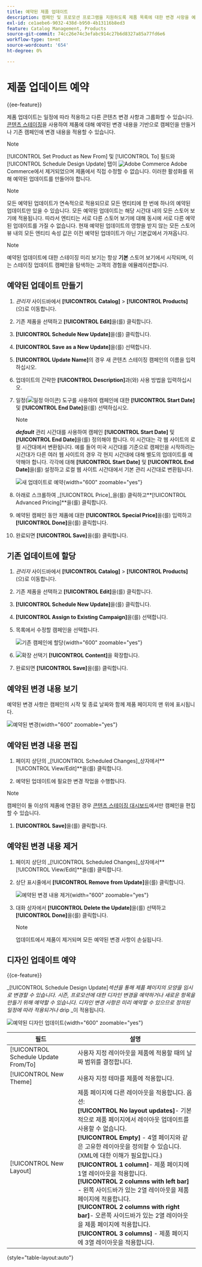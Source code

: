 ```yaml
---
title: 예약된 제품 업데이트
description: 캠페인 및 프로모션 프로그램을 지원하도록 제품 목록에 대한 변경 사항을 예약하는 방법을 알아봅니다.
exl-id: ce1aebe6-9032-438d-b950-4b13116b8ed3
feature: Catalog Management, Products
source-git-commit: 74cc26e74c3efabc914c27b6d8327a85a77fd6e6
workflow-type: tm+mt
source-wordcount: '654'
ht-degree: 0%

---
```


# 제품 업데이트 예약

{{ee-feature}}

제품 업데이트는 일정에 따라 적용하고 다른 콘텐츠 변경 사항과 그룹화할 수 있습니다. [콘텐츠 스테이징](../content-design/content-staging.md)을 사용하여 제품에 대해 예약된 변경 내용을 기반으로 캠페인을 만들거나 기존 캠페인에 변경 내용을 적용할 수 있습니다.

>[!NOTE]
>
>[!UICONTROL Set Product as New From] 및 [!UICONTROL To] 필드와 [!UICONTROL Schedule Design Update] 탭이 ![Adobe Commerce](../assets/adobe-logo.svg) Adobe Commerce에서 제거되었으며 제품에서 직접 수정할 수 없습니다. 이러한 활성화를 위해 예약된 업데이트를 만들어야 합니다.

>[!NOTE]
>
>모든 예약된 업데이트가 연속적으로 적용되므로 모든 엔티티에 한 번에 하나의 예약된 업데이트만 있을 수 있습니다. 모든 예약된 업데이트는 해당 시간대 내의 모든 스토어 보기에 적용됩니다. 따라서 엔티티는 서로 다른 스토어 보기에 대해 동시에 서로 다른 예약된 업데이트를 가질 수 없습니다. 현재 예약된 업데이트의 영향을 받지 않는 모든 스토어 뷰 내의 모든 엔티티 속성 값은 이전 예약된 업데이트가 아닌 기본값에서 가져옵니다.

>[!NOTE]
>
>예약된 업데이트에 대한 스테이징 미리 보기는 항상 **기본** 스토어 보기에서 시작되며, 이는 스테이징 업데이트 캠페인을 탐색하는 고객의 경험을 에뮬레이션합니다.

## 예약된 업데이트 만들기

1. _관리자_ 사이드바에서 **[!UICONTROL Catalog]** > **[!UICONTROL Products]**(으)로 이동합니다.

1. 기존 제품을 선택하고 **[!UICONTROL Edit]**&#x200B;을(를) 클릭합니다.

1. **[!UICONTROL Schedule New Update]**&#x200B;을(를) 클릭합니다.

1. **[!UICONTROL Save as a New Update]**&#x200B;을(를) 선택합니다.

1. **[!UICONTROL Update Name]**&#x200B;의 경우 새 콘텐츠 스테이징 캠페인의 이름을 입력하십시오.

1. 업데이트의 간략한 **[!UICONTROL Description]**&#x200B;과(와) 사용 방법을 입력하십시오.

1. 일정(![일정 아이콘](../assets/icon-calendar.png)) 도구를 사용하여 캠페인에 대한 **[!UICONTROL Start Date]** 및 **[!UICONTROL End Date]**&#x200B;을(를) 선택하십시오.

   >[!NOTE]
   >
   >**_default_** 관리 시간대를 사용하여 캠페인 **[!UICONTROL Start Date]** 및 **[!UICONTROL End Date]**&#x200B;을(를) 정의해야 합니다. 이 시간대는 각 웹 사이트의 로컬 시간대에서 변환됩니다. 예를 들어 미국 시간대를 기준으로 캠페인을 시작하려는 시간대가 다른 여러 웹 사이트의 경우 각 현지 시간대에 대해 별도의 업데이트를 예약해야 합니다. 각각에 대해 **[!UICONTROL Start Date]** 및 **[!UICONTROL End Date]**&#x200B;을(를) 설정하고 로컬 웹 사이트 시간대에서 기본 관리 시간대로 변환됩니다.

   ![새 업데이트로 예약](./assets/product-schedule-as-new.png){width="600" zoomable="yes"}

1. 아래로 스크롤하여 _[!UICONTROL Price]_을(를) 클릭하고&#x200B;**[!UICONTROL Advanced Pricing]**을(를) 클릭합니다.

1. 예약된 캠페인 동안 제품에 대한 **[!UICONTROL Special Price]**&#x200B;을(를) 입력하고 **[!UICONTROL Done]**&#x200B;을(를) 클릭합니다.

1. 완료되면 **[!UICONTROL Save]**&#x200B;을(를) 클릭합니다.

## 기존 업데이트에 할당

1. _관리자_ 사이드바에서 **[!UICONTROL Catalog]** > **[!UICONTROL Products]**(으)로 이동합니다.

1. 기존 제품을 선택하고 **[!UICONTROL Edit]**&#x200B;을(를) 클릭합니다.

1. **[!UICONTROL Schedule New Update]**&#x200B;을(를) 클릭합니다.

1. **[!UICONTROL Assign to Existing Campaign]**&#x200B;을(를) 선택합니다.

1. 목록에서 수정할 캠페인을 선택합니다.

   ![기존 캠페인에 할당](./assets/scheduled-changes-assign-to-existing-campaign.png){width="600" zoomable="yes"}

1. ![확장 선택기](../assets/icon-display-expand.png) **[!UICONTROL Content]**&#x200B;을 확장합니다.

1. 완료되면 **[!UICONTROL Save]**&#x200B;을(를) 클릭합니다.

## 예약된 변경 내용 보기

예약된 변경 사항은 캠페인의 시작 및 종료 날짜와 함께 제품 페이지의 맨 위에 표시됩니다.

![예약된 변경](./assets/view-product-scheduled-changes.png){width="600" zoomable="yes"}

## 예약된 변경 내용 편집

1. 페이지 상단의 _[!UICONTROL Scheduled Changes]_상자에서&#x200B;**[!UICONTROL View/Edit]**을(를) 클릭합니다.

1. 예약된 업데이트에 필요한 변경 작업을 수행합니다.

>[!NOTE]
>
>캠페인이 둘 이상의 제품에 연결된 경우 [콘텐츠 스테이징 대시보드](../content-design/content-staging-dashboard.md)에서만 캠페인을 편집할 수 있습니다.

1. **[!UICONTROL Save]**&#x200B;을(를) 클릭합니다.

## 예약된 변경 내용 제거

1. 페이지 상단의 _[!UICONTROL Scheduled Changes]_상자에서&#x200B;**[!UICONTROL View/Edit]**을(를) 클릭합니다.

1. 상단 표시줄에서 **[!UICONTROL Remove from Update]**&#x200B;을(를) 클릭합니다.

   ![예약된 변경 내용 제거](./assets/remove-product-scheduled-changes.png){width="600" zoomable="yes"}

1. 대화 상자에서 **[!UICONTROL Delete the Update]**&#x200B;을(를) 선택하고 **[!UICONTROL Done]**&#x200B;을(를) 클릭합니다.

   >[!NOTE]
   >
   >업데이트에서 제품이 제거되며 모든 예약된 변경 사항이 손실됩니다.

## 디자인 업데이트 예약

{{ce-feature}}

_[!UICONTROL Schedule Design Update]_섹션을 통해 제품 페이지의 모양을 임시로 변경할 수 있습니다. 시즌, 프로모션에 대한 디자인 변경을 예약하거나 새로운 항목을 만들기 위해 예약할 수 있습니다. 디자인 변경 사항은 미리 예약할 수 있으므로 정의된 일정에 따라 적용되거나_ drip _이 적용됩니다.

![예약된 디자인 업데이트](./assets/product-design-update-scheduled-ce.png){width="600" zoomable="yes"}


| 필드 | 설명 |
|--- |--- |
| [!UICONTROL Schedule Update From/To] | 사용자 지정 레이아웃을 제품에 적용할 때의 날짜 범위를 결정합니다. |
| [!UICONTROL New Theme] | 사용자 지정 테마를 제품에 적용합니다. |
| [!UICONTROL New Layout] | 제품 페이지에 다른 레이아웃을 적용합니다. 옵션: <br/>**[!UICONTROL No layout updates]**- 기본적으로 제품 페이지에서 레이아웃 업데이트를 사용할 수 없습니다.<br/>**[!UICONTROL Empty]** - 4열 페이지와 같은 고유한 레이아웃을 정의할 수 있습니다. (XML에 대한 이해가 필요합니다.) <br/>**[!UICONTROL 1 column]**- 제품 페이지에 1열 레이아웃을 적용합니다.<br/>**[!UICONTROL 2 columns with left bar]** - 왼쪽 사이드바가 있는 2열 레이아웃을 제품 페이지에 적용합니다. <br/>**[!UICONTROL 2 columns with right bar]**- 오른쪽 사이드바가 있는 2열 레이아웃을 제품 페이지에 적용합니다.<br/>**[!UICONTROL 3 columns]** - 제품 페이지에 3열 레이아웃을 적용합니다. |

{style="table-layout:auto"}
